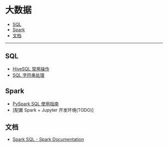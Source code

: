 大数据
===

- [SQL](#sql)
- [Spark](#spark)
- [文档](#文档)

---

<!-- ## 基础 -->
<!-- - [术语 wiki](./_archives/2022/07/大数据术语wiki.md) -->
<!-- - [数仓基础](./_archives/2022/07/数仓基础.md) -->

## SQL
- [HiveSQL 常用操作](./_archives/2022/04/HiveSQL常用操作.md)
- [SQL 字符串处理](./_archives/2022/08/SQL字符串处理.md)


## Spark
- [PySpark SQL 使用指南](./_archives/2022/07/pyspark_sql使用指南.md)
- [配置 Spark + Jupyter 开发环境(TODO)]

<!-- ### 常用模板 -->
<!-- - [Basic](./_archives/2022/07/pyspark_sql_temp_basic.ipynb) -->

## 文档
- [Spark SQL - Spark Documentation](https://spark.apache.org/docs/latest/sql-programming-guide.html)
